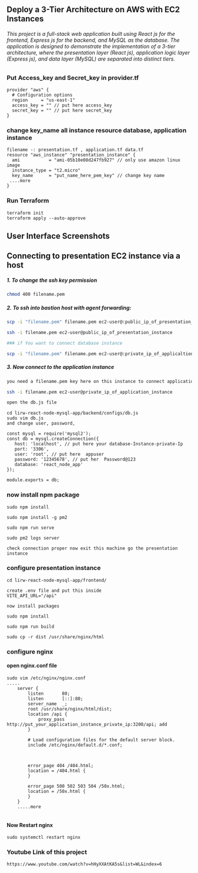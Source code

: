 
##  Deploy a 3-Tier Architecture on AWS with EC2 Instances 

###### This project is a full-stack web application built using React js for the frontend, Express js for the backend, and MySQL as the database. The application is designed to demonstrate the implementation of a 3-tier architecture, where the presentation layer (React js), application logic layer (Express js), and data layer (MySQL) are separated into distinct tiers.

### Put Access_key and Secret_key in provider.tf 
```
provider "aws" {
  # Configuration options
  region     = "us-east-1"
  access_key = "" // put here access_key 
  secret_key = "" // put here secret_key 
}

```

### change key_name all instance resource database, application instance

```
filename -: presentation.tf , application.tf data.tf 
resource "aws_instance" "presentation_instance" {
  ami           = "ami-05b10e08d247fb927" // only use amazon linux image 
  instance_type = "t2.micro"
  key_name      = "put_name_here_pem_key" // change key name 
 ....more
}
```

### Run Terraform 

```
terraform init 
terraform apply --auto-approve 
```

## User Interface Screenshots


## Connecting to presentation EC2 instance via a host
#####    1. To change the ssh key permission 
####    
```bash 
chmod 400 filename.pem 
```

#####    2. To ssh into bastion host with agent forwarding:
####    
```bash 
scp -i "filename.pem" filename.pem ec2-user@:public_ip_of_presentation_instance/home/ec2-user/

ssh -i filename.pem ec2-user@public_ip_of_presentation_instance  

### if You want to connect database instance  

scp -i "filename.pem" filename.pem ec2-user@:private_ip_of_applicaltion_instance/home/ec2-user/
```

#####    3. Now connect to the application instance
####    
```bash 
you need a filename.pem key here on this instance to connect application instance

ssh -i filename.pem ec2-user@private_ip_of_application_instance

open the db.js file 


```

```
cd lirw-react-node-mysql-app/backend/configs/db.js 
sudo vim db.js
and change user, password,

const mysql = require('mysql2');
const db = mysql.createConnection({
   host: 'localhost', // put here your database-Instance-private-Ip 
   port: '3306',
   user: 'root', // put here  appuser 
   password: '12345678', // put her  Password@123
   database: 'react_node_app'
});

module.exports = db; 

```

### now install npm package 
```
sudo npm install 

sudo npm install -g pm2 

sudo npm run serve

sudo pm2 logs server

check connection proper now exit this machine go the presentation instance 

``` 

### configure presentation instance 
``` 
cd lirw-react-node-mysql-app/frontend/

create .env file and put this inside 
VITE_API_URL="/api"

now install packages

sudo npm install 

sudo npm run build

sudo cp -r dist /usr/share/nginx/html

``` 

### configure nginx 
#### open nginx.conf file 
``` 
sudo vim /etc/nginx/nginx.conf 
.....
    server {
        listen       80;
        listen       [::]:80;
        server_name  _;
        root /usr/share/nginx/html/dist;
        location /api {
            proxy_pass http://put_your_application_instance_private_ip:3200/api; add 
        }

        # Load configuration files for the default server block.
        include /etc/nginx/default.d/*.conf;

        

        error_page 404 /404.html;
        location = /404.html {
        }

        error_page 500 502 503 504 /50x.html;
        location = /50x.html {
        }
    }
    .....more 


```
#### Now Restart nginx
```
sudo systemctl restart nginx   
```

### Youtube Link of this project 

``` 
https://www.youtube.com/watch?v=hHyXXAtKA5s&list=WL&index=6 
```
